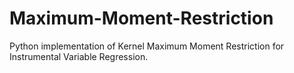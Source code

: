 # Maximum-Moment-Restriction
Python implementation of Kernel Maximum Moment Restriction for Instrumental Variable Regression.
